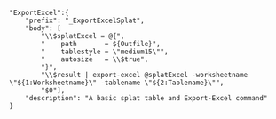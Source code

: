 
	"ExportExcel":{
		"prefix": "_ExportExcelSplat",
		"body": [
			"\\$splatExcel = @{",
			"    path       = ${Outfile}",
			"    tablestyle = \"medium15\"",
			"    autosize   = \\$true",
			"}",
			"\\$result | export-excel @splatExcel -worksheetname \"${1:Worksheetname}\" -tablename \"${2:Tablename}\"",
			"$0"],
		"description": "A basic splat table and Export-Excel command"
	}
